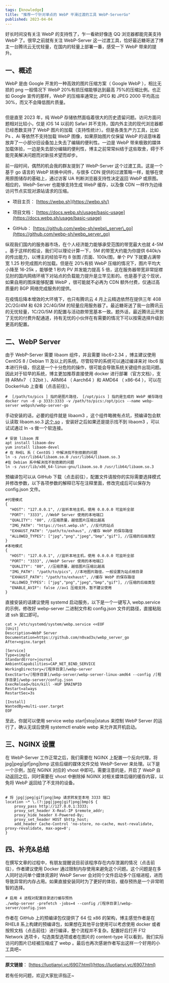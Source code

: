 ```yaml
---
tags: [knowledge]
title: "推荐一个针对单点的 WebP 平滑过渡的工具 WebP-ServerGo"
published: 2023-04-04
---
```


好长时间没有关注 WebP 的支持性了，乍一看欸好像连 QQ 浏览器都能完美支持 WebP 了。很早之前就有关注 WebP-Server 这一过渡工具，恰好最近糖哥送了博主一台腾讯云无忧轻量，在国内的轻量上部署一番，感受一下 WebP 带来的提升。

## 一、概述

WebP 是由 Google 开发的一种高效的图片压缩方案（ Google WebP ），相比无损的 png 一般情况下 WebP 20%有损压缩能够达到最高 75%的压缩比例。也正如 Google 宣传的那样，WebP 的压缩率通常比 JPEG 和 JPEG 2000 平均高出 30%，而又不会降低图片质量。

<picture>
    <source srcset="https://s3.catcat.blog/images/2023/04/image-147.avif" type="image/avif">
    <source srcset="https://s3.catcat.blog/images/2023/04/image-147.webp" type="image/webp">
    <img src="https://s3.catcat.blog/images/2023/04/image-147.jpg" alt="" loading="lazy">
</picture>

但是直至 2023 年，纯 WebP 存储依然面临着很大的历史遗留问题。访问方面问题相对比较小，仅是 iOS 14 以前的 Safari 并不支持，国内外主流的现代浏览器都已经悉数支持了 WebP 图片的加载（支持性统计）。但是各类生产力工具，比如 Ps 、Ai 等依然不支持加载 WebP 图像，如果原始图片仅保留 WebP 的话意味着放弃了一小部分旧设备加上失去了编辑的便利性。一边是 WebP 带来极致的媒体加载体验，一边是失去部分编辑的便利性，博主之前常常纠结于这些取舍，碍于不能完美解决问题而对新技术望而却步。

前一段时间，偶然的机会我的群友提到了 WebP-Server 这个过渡工具。这是一个基于 go 语言的 WebP 转换中间件，与很多 CDN 提供的过渡策略一样，能够在使用原图储存的基础上，通过访客 UA 判断浏览器支持性决定返回 WebP 或原图。相应的，WebP-Server 也能够支持生成 WebP 缓存，以及像 CDN 一样作为边缘访问节点实现对源站请求的压缩。

- 项目主页： [https://webp.sh](https://webp.sh/)

- 项目文档： [https://docs.webp.sh/usage/basic-usage](https://docs.webp.sh/usage/basic-usage)

- GitHub： [https://github.com/webp-sh/webp\_server\_go](https://github.com/webp-sh/webp_server_go)

纵观我们国内的服务器市场，在个人经济能力能够承受范围的带宽最大也就 4-5M 。基于这样的假设，我们可以理论计算一下，5M 的带宽大约能为你提供 640k/s 的传出能力，以博主的经验平均 8 张图 /页面、100k/图，单个 PV 下就要占满带宽 1.25 秒完成图片的加载。但是在 20%有损 WebP 压缩的情况下，图片平均大小降至 16-25k ，能够使 1 秒内 PV 并发能力提高 5 倍，这在服务器带宽非常捉襟见肘的国内网络环境下对站点的负载能力提升是立竿见影的。也是基于这个现状，如果自用的图床能够配置 WebP ，很可能就不必再为 CDN 额外付费，仅通过高质量的 BGP 网络完成服务的提供。

在疫情后降本增效的大环境下，也只有腾讯云 4 月上云精选依然在提供三年 408 2C/2G/4M 和 628 2C/4G/5M 的轻量应用服务器了。最近糖哥送了我一台腾讯云的无忧轻量，1C/2G/5M 的配置与活动款带宽基本一致。题外话，最近腾讯云开放了无忧的付费升配通道，持有无忧的小伙伴在有需要的情况下可以按需选择升级到更高的配置。

## 二、WebP Server

由于 WebP-Server 需要 libaom 组件，并且需要 libc6>2.34 ，博主建议使用 CentOS 8 / Debian 11 及以上的系统。尽管较早的系统可以通过编译来对 libc6 版本进行升级，但这是一个十分危险的操作，很可能会导致系统关键组件出现问题。因此对于较早的系统，博主更加推荐直接使用 docker 进行部署（官方文档），支持 ARMv7 （ 32bit ）、ARM64 （ Aarch64 ）和 AMD64 （ x86-64 ），可以在 DockerHub 上查看（点击前往）。

```shell
#  [/path/to/pics ] 指的是图片路径， [/opt/pics ] 指的是生成的 WebP 缓存路径
docker run -d -p 3333:3333 -v /path/to/pics:/opt/pics --name webp-server webpsh/webp-server-go
```

手动安装的话，必要的组件就是 libaom3 ，这个组件略微有点坑，预编译包会默认读取 libaom.so.3 [这个.so](http://xn--ciq341n.so/) ，安装好之后如果还是提示找不到 libaom3 ，可以试试通过 ln -s 做一个软连接。

```shell
# 安装 libaom 库
apt install libaom-dev
yum install libaom-devel
# 在 RHEL 系（ CentOS ）中解决找不到依赖的问题
ln -s /usr/lib64/libaom.so.0 /usr/lib64/libaom.so.3
#在 Debian 系中解决找不到依赖的问题
ln -s /usr/lib/x86_64-linux-gnu/libaom.so.0 /usr/lib64/libaom.so.3
```

预编译包可以从 GitHub 下载（点击前往），配置文件请按你的实际需要选择模式并修改参数，以下各项参数的解释已写在注释里面，修改完成后可以保存为 config.json 文件。

```shell
#代理模式
{
  "HOST": "127.0.0.1", //监听本地主机，使用 0.0.0.0 可监听全部
  "PORT": "3333", //WebP Server 使用的本地端口
  "QUALITY": "80", //压缩质量，越低图片压缩比越高
  "IMG_PATH": "https://test.webp.sh", //反代的站点
  "EXHAUST_PATH": "/path/to/exhaus", //缓存 WebP 的保存路径
  "ALLOWED_TYPES": ["jpg","png","jpeg","bmp","gif"], //压缩的后缀类型
}
#本地模式
{
  "HOST": "127.0.0.1", //监听本地主机，使用 0.0.0.0 可监听全部
  "PORT": "3333", //WebP Server 使用的本地端口
  "QUALITY": "80", //压缩质量，越低图片压缩比越高
  "IMG_PATH": "/path/to/pics", //本地图片路径，一般设置为站点根目录
  "EXHAUST_PATH": "/path/to/exhaust", //缓存 WebP 的保存路径
  "ALLOWED_TYPES": ["jpg","png","jpeg","bmp","gif"], //压缩的后缀类型
  "ENABLE_AVIF": false //av1 压缩支持，暂不建议使用
}
```

直接安装的话建议使用 systemd 启动服务，以下是一个一键写入 webp.service 的示例，修改好 webp-server 二进制文件和 config.json 文件的路径，直接粘贴进 ssh 窗口即可。

```shell
cat > /etc/systemd/system/webp.service <<EOF
[Unit]
Description=WebP Server
Documentation=https://github.com/n0vad3v/webp_server_go
After=nginx.target

[Service]
Type=simple
StandardError=journal
AmbientCapabilities=CAP_NET_BIND_SERVICE
WorkingDirectory=/[程序目录]/webp-server
ExecStart=/[程序目录]/webp-server/webp-server-linux-amd64 --config /[程序目录]/webp-server/config.json
ExecReload=/bin/kill -HUP $MAINPID
Restart=always
RestartSec=3s

[Install]
WantedBy=multi-user.target
EOF
```

至此，你就可以使用 service webp start|stop|status 来控制 WebP Server 的运行了，确认无误后使用 systemctl enable webp 来允许其开机启动。

## 三、NGINX 设置

在 WebP-Server 工作正常之后，我们需要在 NGINX 上配置一个反向代理，将 jpg|jpeg|gif|png|bmp 这些后缀的媒体文件交给 WebP-Server 来处理。以下是一个示例，加在 NGINX 对应的 vhost 中即可。需要注意的是，开启了 WebP 自动返回之后，同时需要在 vhost 中删除掉 NGINX 对相关媒体后缀的缓存内容，以免将 WebP 返回给了不支持的设备。

<picture>
    <source srcset="https://s3.catcat.blog/images/2023/04/image-148.avif" type="image/avif">
    <source srcset="https://s3.catcat.blog/images/2023/04/image-148.webp" type="image/webp">
    <img src="https://s3.catcat.blog/images/2023/04/image-148.jpg" alt="" loading="lazy">
</picture>

```shell
# 将 jpg|jpeg|gif|png|bmp 请求转发至本地 3333 端口
location ~* \.(?:jpg|jpeg|gif|png|bmp)$ {
    proxy_pass http://127.0.0.1:3333;
    proxy_set_header X-Real-IP $remote_addr;
    proxy_hide_header X-Powered-By;
    proxy_set_header HOST $http_host;
    add_header Cache-Control 'no-store, no-cache, must-revalidate, proxy-revalidate, max-age=0';
}
```

## 四、补充&总结

在撰写文章的过程中，有朋友提醒说目前该程序存在内存泄漏的情况（点击前往），作者建议使用 Docker 通过限制内存使用来避免这个问题。这个问题是在多人同时访问单个媒体资源时 WebP Server 会对同个文件启动多个压缩进程，进而导致异常的内存占用。如果直接安装同时为了更好的体验，缓存预热是一个非常明智的选择。

```shell
# 启用 4 进程对配置目录进行缓存预热
./webp-server -prefetch -jobs=4 --config /[程序目录]/webp-server/config.json
```

作者在 GitHub 上的预编译包仅提供了 64 位 x86 的架构，博主感觉作者是在 RHEL8 系上构建的预编译包，如果想在其他平台使用可以考虑使用 docker 或者按照文档（点击前往）进行编译，整个流程并不复杂。配置好后打开 F12 Network 选项卡，勾选类型选项或者在图片的 content-type 可以看到，我们实际访问的图片已经被压缩成了 webp 。最后也再次感谢作者写出这样一个好用的小工具吧~

* * *

**原文链接**： [https://luotianyi.vc/6907.html](https://luotianyi.vc/6907.html)

若有任何问题，欢迎大家批评指正~